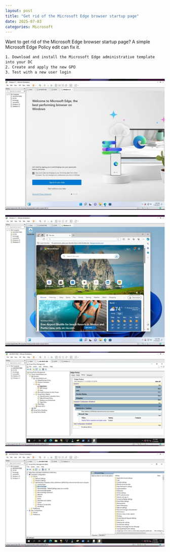 ```yaml
---
layout: post
title: "Get rid of the Microsoft Edge browser startup page"
date: 2025-07-03
categories: Microsoft
---
```

Want to get rid of the Microsoft Edge browser startup page?
A simple Microsoft Edge Policy edit can fix it.

    1. Download and install the Microsoft Edge administrative template into your DC
    2. Create and apply the new GPO
    3. Test with a new user login

![CloudFront Invalidation Flowchart](/assets/images/Get-rid-of-the-Microsoft-Edge-browser-startup-page/1.png)   

![CloudFront Invalidation Flowchart](/assets/images/Get-rid-of-the-Microsoft-Edge-browser-startup-page/2.png)  

![CloudFront Invalidation Flowchart](/assets/images/Get-rid-of-the-Microsoft-Edge-browser-startup-page/3.png)  

![CloudFront Invalidation Flowchart](/assets/images/Get-rid-of-the-Microsoft-Edge-browser-startup-page/4.png)    